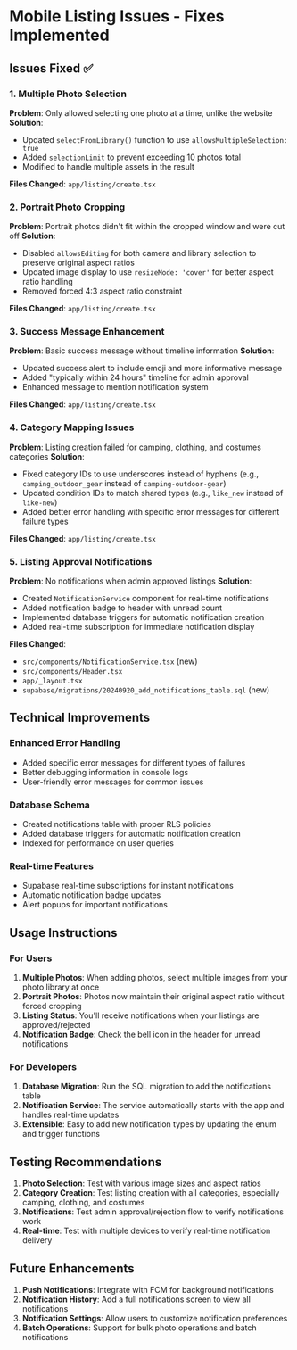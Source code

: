 # Mobile Listing Issues - Fixes Implemented

## Issues Fixed ✅

### 1. Multiple Photo Selection
**Problem**: Only allowed selecting one photo at a time, unlike the website
**Solution**: 
- Updated `selectFromLibrary()` function to use `allowsMultipleSelection: true`
- Added `selectionLimit` to prevent exceeding 10 photos total
- Modified to handle multiple assets in the result

**Files Changed**: `app/listing/create.tsx`

### 2. Portrait Photo Cropping
**Problem**: Portrait photos didn't fit within the cropped window and were cut off
**Solution**:
- Disabled `allowsEditing` for both camera and library selection to preserve original aspect ratios
- Updated image display to use `resizeMode: 'cover'` for better aspect ratio handling
- Removed forced 4:3 aspect ratio constraint

**Files Changed**: `app/listing/create.tsx`

### 3. Success Message Enhancement
**Problem**: Basic success message without timeline information
**Solution**:
- Updated success alert to include emoji and more informative message
- Added "typically within 24 hours" timeline for admin approval
- Enhanced message to mention notification system

**Files Changed**: `app/listing/create.tsx`

### 4. Category Mapping Issues
**Problem**: Listing creation failed for camping, clothing, and costumes categories
**Solution**:
- Fixed category IDs to use underscores instead of hyphens (e.g., `camping_outdoor_gear` instead of `camping-outdoor-gear`)
- Updated condition IDs to match shared types (e.g., `like_new` instead of `like-new`)
- Added better error handling with specific error messages for different failure types

**Files Changed**: `app/listing/create.tsx`

### 5. Listing Approval Notifications
**Problem**: No notifications when admin approved listings
**Solution**:
- Created `NotificationService` component for real-time notifications
- Added notification badge to header with unread count
- Implemented database triggers for automatic notification creation
- Added real-time subscription for immediate notification display

**Files Changed**: 
- `src/components/NotificationService.tsx` (new)
- `src/components/Header.tsx`
- `app/_layout.tsx`
- `supabase/migrations/20240920_add_notifications_table.sql` (new)

## Technical Improvements

### Enhanced Error Handling
- Added specific error messages for different types of failures
- Better debugging information in console logs
- User-friendly error messages for common issues

### Database Schema
- Created notifications table with proper RLS policies
- Added database triggers for automatic notification creation
- Indexed for performance on user queries

### Real-time Features
- Supabase real-time subscriptions for instant notifications
- Automatic notification badge updates
- Alert popups for important notifications

## Usage Instructions

### For Users
1. **Multiple Photos**: When adding photos, select multiple images from your photo library at once
2. **Portrait Photos**: Photos now maintain their original aspect ratio without forced cropping
3. **Listing Status**: You'll receive notifications when your listings are approved/rejected
4. **Notification Badge**: Check the bell icon in the header for unread notifications

### For Developers
1. **Database Migration**: Run the SQL migration to add the notifications table
2. **Notification Service**: The service automatically starts with the app and handles real-time updates
3. **Extensible**: Easy to add new notification types by updating the enum and trigger functions

## Testing Recommendations

1. **Photo Selection**: Test with various image sizes and aspect ratios
2. **Category Creation**: Test listing creation with all categories, especially camping, clothing, and costumes
3. **Notifications**: Test admin approval/rejection flow to verify notifications work
4. **Real-time**: Test with multiple devices to verify real-time notification delivery

## Future Enhancements

1. **Push Notifications**: Integrate with FCM for background notifications
2. **Notification History**: Add a full notifications screen to view all notifications
3. **Notification Settings**: Allow users to customize notification preferences
4. **Batch Operations**: Support for bulk photo operations and batch notifications

